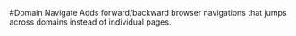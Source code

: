 #Domain Navigate
Adds forward/backward browser navigations that jumps across domains instead of individual pages.